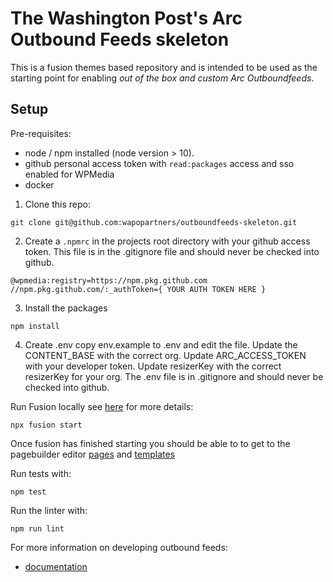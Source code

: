 # The Washington Post's Arc Outbound Feeds skeleton

This is a fusion themes based repository and is intended to be used as the starting point for enabling _out of the box and custom Arc Outboundfeeds_.

## Setup

Pre-requisites:

- node / npm installed (node version > 10).
- github personal access token with `read:packages` access and sso enabled for WPMedia
- docker

1. Clone this repo:

```
git clone git@github.com:wapopartners/outboundfeeds-skeleton.git
```

2. Create a `.npmrc` in the projects root directory with your github access token. This file is in the .gitignore file and should never be checked into github.

```
@wpmedia:registry=https://npm.pkg.github.com
//npm.pkg.github.com/:_authToken={ YOUR AUTH TOKEN HERE }
```

3. Install the packages

```
npm install
```

4. Create .env
   copy env.example to .env and edit the file. Update the CONTENT_BASE with the correct org. Update ARC_ACCESS_TOKEN with your developer token. Update resizerKey with the correct resizerKey for your org. The .env file is in .gitignore and should never be checked into github.

Run Fusion locally see [here](https://redirector.arcpublishing.com/alc/arc-products/pagebuilder/fusion/documentation/recipes/running-fusion-locally.md) for more details:

```
npx fusion start
```

Once fusion has finished starting you should be able to to get to the pagebuilder editor [pages](http://localhost/pagebuilder/pages) and [templates](http://localhost/pagebuilder/templates)

Run tests with:

```
npm test
```

Run the linter with:

```
npm run lint
```

For more information on developing outbound feeds:

- [documentation](documentation/README.md)
